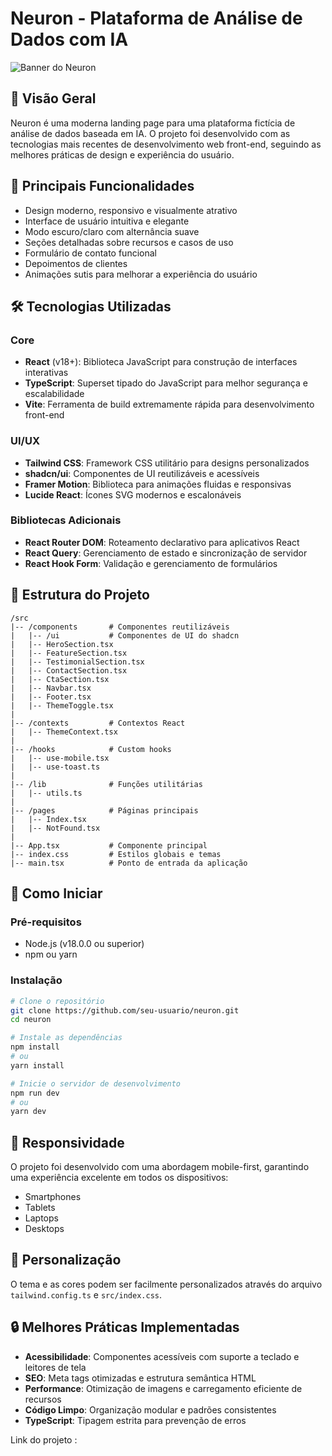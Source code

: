 
# Neuron - Plataforma de Análise de Dados com IA

![Banner do Neuron](https://images.unsplash.com/photo-1488590528505-98d2b5aba04b?q=80&w=1000&auto=format&fit=crop)

## 📌 Visão Geral

Neuron é uma moderna landing page para uma plataforma fictícia de análise de dados baseada em IA. O projeto foi desenvolvido com as tecnologias mais recentes de desenvolvimento web front-end, seguindo as melhores práticas de design e experiência do usuário.

## 🚀 Principais Funcionalidades

- Design moderno, responsivo e visualmente atrativo
- Interface de usuário intuitiva e elegante
- Modo escuro/claro com alternância suave
- Seções detalhadas sobre recursos e casos de uso
- Formulário de contato funcional
- Depoimentos de clientes
- Animações sutis para melhorar a experiência do usuário

## 🛠️ Tecnologias Utilizadas

### Core
- **React** (v18+): Biblioteca JavaScript para construção de interfaces interativas
- **TypeScript**: Superset tipado do JavaScript para melhor segurança e escalabilidade
- **Vite**: Ferramenta de build extremamente rápida para desenvolvimento front-end

### UI/UX
- **Tailwind CSS**: Framework CSS utilitário para designs personalizados
- **shadcn/ui**: Componentes de UI reutilizáveis e acessíveis
- **Framer Motion**: Biblioteca para animações fluidas e responsivas
- **Lucide React**: Ícones SVG modernos e escalonáveis

### Bibliotecas Adicionais
- **React Router DOM**: Roteamento declarativo para aplicativos React
- **React Query**: Gerenciamento de estado e sincronização de servidor
- **React Hook Form**: Validação e gerenciamento de formulários

## 📂 Estrutura do Projeto

```
/src
|-- /components       # Componentes reutilizáveis
|   |-- /ui           # Componentes de UI do shadcn
|   |-- HeroSection.tsx
|   |-- FeatureSection.tsx
|   |-- TestimonialSection.tsx
|   |-- ContactSection.tsx
|   |-- CtaSection.tsx
|   |-- Navbar.tsx
|   |-- Footer.tsx
|   |-- ThemeToggle.tsx
|
|-- /contexts         # Contextos React
|   |-- ThemeContext.tsx
|
|-- /hooks            # Custom hooks
|   |-- use-mobile.tsx
|   |-- use-toast.ts
|
|-- /lib              # Funções utilitárias
|   |-- utils.ts
|
|-- /pages            # Páginas principais
|   |-- Index.tsx
|   |-- NotFound.tsx
|
|-- App.tsx           # Componente principal
|-- index.css         # Estilos globais e temas
|-- main.tsx          # Ponto de entrada da aplicação
```

## 🏁 Como Iniciar

### Pré-requisitos
- Node.js (v18.0.0 ou superior)
- npm ou yarn

### Instalação

```bash
# Clone o repositório
git clone https://github.com/seu-usuario/neuron.git
cd neuron

# Instale as dependências
npm install
# ou
yarn install

# Inicie o servidor de desenvolvimento
npm run dev
# ou
yarn dev
```

## 📱 Responsividade

O projeto foi desenvolvido com uma abordagem mobile-first, garantindo uma experiência excelente em todos os dispositivos:
- Smartphones
- Tablets
- Laptops
- Desktops

## 🎨 Personalização

O tema e as cores podem ser facilmente personalizados através do arquivo `tailwind.config.ts` e `src/index.css`.

## 🔒 Melhores Práticas Implementadas

- **Acessibilidade**: Componentes acessíveis com suporte a teclado e leitores de tela
- **SEO**: Meta tags otimizadas e estrutura semântica HTML
- **Performance**: Otimização de imagens e carregamento eficiente de recursos
- **Código Limpo**: Organização modular e padrões consistentes
- **TypeScript**: Tipagem estrita para prevenção de erros

Link do projeto : 
